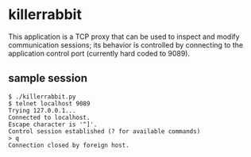 killerrabbit
============

This application is a TCP proxy that can be used to inspect and modify
communication sessions; its behavior is controlled by connecting to the
application control port (currently hard coded to 9089).

sample session
--------------

    $ ./killerrabbit.py
    $ telnet localhost 9089
    Trying 127.0.0.1...
    Connected to localhost.
    Escape character is '^]'.
    Control session established (? for available commands)
    > q
    Connection closed by foreign host.

